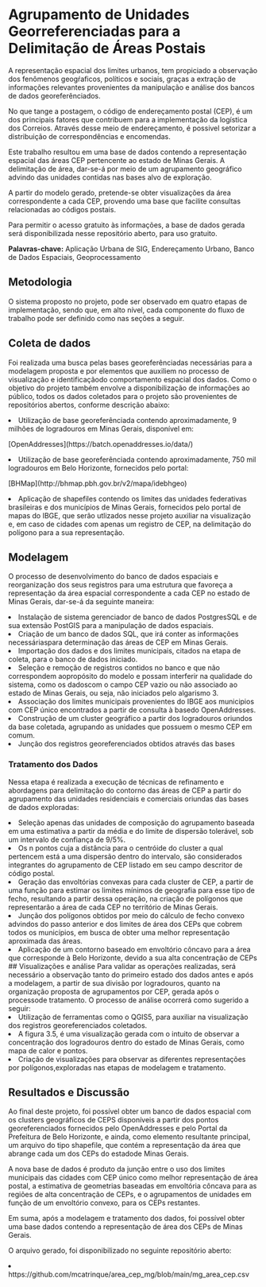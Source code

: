 # Agrupamento de Unidades Georreferenciadas para  a Delimitação de  Áreas Postais
<p> A representação espacial dos limites urbanos, tem propiciado a observação dos fenômenos geogŕaficos, políticos e sociais, graças a extração de informações relevantes provenientes da manipulação e análise dos bancos de dados georeferênciados. </p>

<p> No que tange a postagem, o código de endereçamento postal (CEP), é um dos principais fatores que contribuem para a implementação da logística dos Correios. Através desse meio de endereçamento, é possivel setorizar a distribuição de correspondências e encomendas. </p>

<p> Este trabalho resultou em uma base de dados contendo a representação espacial das áreas CEP pertencente ao estado de Minas Gerais. A delimitação de área, dar-se-á por meio de um agrupamento geográfico advindo das unidades contidas nas bases alvo de exploração.

<p> A partir do modelo gerado, pretende-se obter visualizações da área correspondente a cada CEP, provendo uma base que facilite consultas relacionadas ao códigos postais. </p>

<p> Para permitir o acesso gratuito às informações, a base de dados gerada será disponibilizada nesse repositório aberto, para uso gratuito. </p>
  
**Palavras-chave:** Aplicação Urbana de SIG, Endereçamento Urbano, Banco de Dados Espaciais, Geoprocessamento
  
  ## Metodologia
  O sistema proposto no projeto, pode ser observado em quatro etapas de implementação, sendo que, em alto nível, cada componente do fluxo de trabalho pode ser definido como nas seções a seguir.
  
 ## Coleta de dados
Foi realizada uma busca pelas bases georeferênciadas necessárias para a modelagem proposta e por elementos que auxiliem no processo de visualização e identificaçãodo comportamento espacial dos dados. Como o objetivo do projeto também envolve a disponibilização de informações ao público, todos os dados coletados para o projeto são provenientes de repositórios abertos, conforme descrição abaixo: 
 <li> Utilização de base georeferênciada contendo aproximadamente, 9 milhões de logradouros em Minas Gerais, disponível em:
  <p> [OpenAddresses](https://batch.openaddresses.io/data/)<p> </li>
 <li> Utilização de base georeferênciada contendo aproximadamente, 750 mil logradouros em Belo Horizonte, fornecidos pelo portal:
  <p> [BHMap](http://bhmap.pbh.gov.br/v2/mapa/idebhgeo)<p> </li>
 <li> Aplicação de shapefiles contendo os limites das unidades federativas brasileiras e dos municípios de Minas Gerais, fornecidos pelo portal de mapas do IBGE, que serão utlizados nesse projeto auxiliar na visualização e, em caso de cidades com apenas um registro de CEP, na delimitação do polígono para a sua representação. </li>
 
 ## Modelagem
O processo de desenvolvimento do banco de dados espaciais e reorganização dos seus registros para uma estrutura que favoreça a representação da área espacial correspondente a cada CEP no estado de Minas Gerais, dar-se-á da seguinte maneira: 
<li> Instalação de sistema gerenciador de banco de dados PostgresSQL e de sua extensão PostGIS para a manipulação de dados espaciais. </li>
<li> Criação de um banco de dados SQL, que irá conter as informações necessáriaspara determinação das áreas de CEP em Minas Gerais. </li>
<li> Importação dos dados e dos limites municipais, citados na etapa de coleta, para o banco de dados iniciado. </li>
<li> Seleção e remoção de registros contidos no banco e que não correspondem aopropósito do modelo e possam interferir na qualidade do sistema, como os dadoscom o campo CEP vazio ou não associado ao estado de Minas Gerais, ou seja, não iniciados pelo algarismo 3. </li>
<li> Associação dos limites municipais provenientes do IBGE aos municipios com CEP único encontrados a partir de consulta à basedo OpenAddresses. </li>
<li> Construção de um cluster geográfico a partir dos logradouros oriundos da base coletada, agrupando as unidades que possuem o mesmo CEP em comum. </li>
<li> Junção dos registros georeferenciados obtidos através das bases </li>

### Tratamento dos Dados
Nessa etapa é realizada a execução de técnicas de refinamento e abordagens para delimitação do contorno das áreas de CEP a partir do agrupamento das unidades residenciais e comerciais oriundas das bases de dados exploradas: 
<li> Seleção apenas das unidades de composição do agrupamento baseada em uma estimativa a partir da média e do limite de dispersão tolerável, sob um intervalo de confiança de 9/5%. </li>
<li> Os n pontos cuja a distância para o centróide do cluster a qual pertencem está a uma dispersão dentro do intervalo, são considerados integrantes do agrupamento de CEP listado em seu campo descritor de código postal. </li>
<li> Geração das envoltórias convexas para cada cluster de CEP, a partir de uma função para estimar os limites mínimos de geografia para esse tipo de fecho, resultando a partir dessa operação, na criação de polígonos que representarão a área de cada CEP no território de Minas Gerais. </li>
<li> Junção dos polígonos obtidos por meio do cálculo de fecho convexo advindos do passo anterior e dos limites de área dos CEPs que cobrem todos os municípios, em busca de obter uma melhor representação aproximada das áreas. </li>
<li> Aplicação de um contorno baseado em envoltório côncavo para a área que corresponde à Belo Horizonte, devido a sua alta concentração de CEPs </li>
## Visualizações e análise
Para validar as operações realizadas, será necessário a observação tanto do primeiro estado dos dados antes e após a modelagem, a partir de sua divisão por logradouros, quanto na organização proposta de agrupamentos por CEP, gerada após o processode tratamento. O processo de análise ocorrerá como sugerido a seguir:
<li> Utilização de ferramentas como o QGIS5, para auxiliar na visualização dos registros georeferenciados coletados. </li>
<li> A figura 3.5, é uma visualização gerada com o intuito de observar a concentração dos logradouros dentro do estado de Minas Gerais, como mapa de calor e pontos. </li>
<li> Criação de visualizações para observar as diferentes representações por polígonos,exploradas nas etapas de modelagem e tratamento. </li>

## Resultados e Discussão
<p> Ao final deste projeto, foi possível obter um banco de dados espacial com os clusters geográficos de CEPS disponíveis a partir dos pontos georeferenciados fornecidos pelo OpenAddresses e pelo Portal da Prefeitura de Belo Horizonte, e ainda, como elemento resultante principal, um arquivo do tipo shapefile, que contém a representação da área que abrange cada um dos CEPs do estadode Minas Gerais. </p>
<p> A nova base de dados é produto da junção entre o uso dos limites municipais das cidades com CEP único como melhor representação de área postal, a estimativa de geometrias baseadas em envoltória côncava para as regiões de alta concentração de CEPs, e o agrupamentos de unidades em função de um envoltório convexo, para os CEPs restantes. </p>
<p> Em suma, após a modelagem e tratamento dos dados, foi possível obter uma base dados contendo a representação de área dos CEPs de Minas Gerais. </p>
 <p> O arquivo gerado, foi disponibilizado no seguinte repositório aberto: </p>
 <li> https://github.com/mcatrinque/area_cep_mg/blob/main/mg_area_cep.csv </li>
